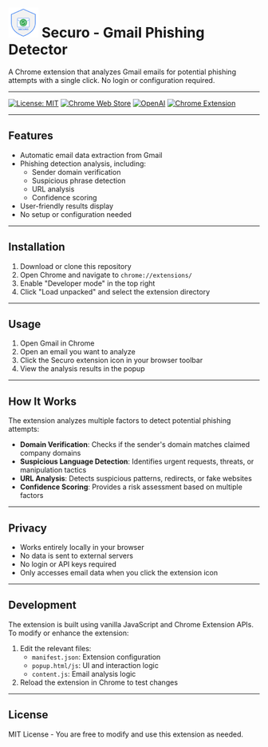 # <img src="src/icons/securo-logo-revised.svg" alt="Securo Logo" width="60"> Securo - Gmail Phishing Detector

A Chrome extension that analyzes Gmail emails for potential phishing attempts with a single click. No login or configuration required.

---
[![License: MIT](https://img.shields.io/badge/License-MIT-yellow.svg)](https://opensource.org/licenses/MIT)
[![Chrome Web Store](https://img.shields.io/chrome-web-store/v/your-extension-id)](https://chrome.google.com/webstore/detail/your-extension-id)
[![OpenAI](https://img.shields.io/badge/OpenAI-GPT--4o-blue)](https://openai.com)
[![Chrome Extension](https://img.shields.io/badge/Chrome%20Extension-v1.0.0-blue)](https://chrome.google.com/webstore)

---

## Features

- Automatic email data extraction from Gmail  
- Phishing detection analysis, including:  
  - Sender domain verification  
  - Suspicious phrase detection  
  - URL analysis  
  - Confidence scoring  
- User-friendly results display  
- No setup or configuration needed  

---

## Installation

1. Download or clone this repository  
2. Open Chrome and navigate to `chrome://extensions/`  
3. Enable "Developer mode" in the top right  
4. Click "Load unpacked" and select the extension directory  

---

## Usage

1. Open Gmail in Chrome  
2. Open an email you want to analyze  
3. Click the Securo extension icon in your browser toolbar  
4. View the analysis results in the popup  

---

## How It Works

The extension analyzes multiple factors to detect potential phishing attempts:

- **Domain Verification**: Checks if the sender's domain matches claimed company domains  
- **Suspicious Language Detection**: Identifies urgent requests, threats, or manipulation tactics  
- **URL Analysis**: Detects suspicious patterns, redirects, or fake websites  
- **Confidence Scoring**: Provides a risk assessment based on multiple factors  

---

## Privacy

- Works entirely locally in your browser  
- No data is sent to external servers  
- No login or API keys required  
- Only accesses email data when you click the extension icon  

---

## Development

The extension is built using vanilla JavaScript and Chrome Extension APIs. To modify or enhance the extension:

1. Edit the relevant files:
   - `manifest.json`: Extension configuration  
   - `popup.html/js`: UI and interaction logic  
   - `content.js`: Email analysis logic  
2. Reload the extension in Chrome to test changes  

---

## License

MIT License - You are free to modify and use this extension as needed.
